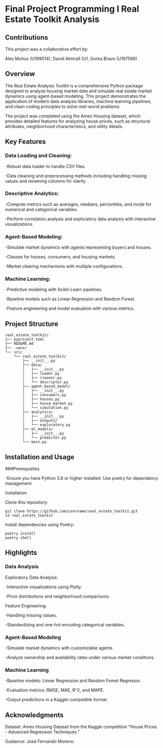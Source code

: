 # Final Project Programming I Real Estate Toolkit Analysis
## Contributions

This project was a collaborative effort by:

Àlex Muñoz (U199014), David Almirall (U1, Gorka Bravo (U197568)

## Overview

The Real Estate Analysis Toolkit is a comprehensive Python package designed to analyze housing market data and simulate real estate market dynamics using agent-based modeling. This project demonstrates the application of modern data analysis libraries, machine learning pipelines, and clean coding principles to solve real-world problems.

The project was completed using the Ames Housing dataset, which provides detailed features for analyzing house prices, such as structural attributes, neighborhood characteristics, and utility details.

## Key Features

### Data Loading and Cleaning:

  -Robust data loader to handle CSV files.

  -Data cleaning and preprocessing methods including handling missing values and renaming columns for clarity.

### Descriptive Analytics:

  -Compute metrics such as averages, medians, percentiles, and mode for numerical and categorical variables.

  -Perform correlation analysis and exploratory data analysis with interactive visualizations.

### Agent-Based Modeling:

  -Simulate market dynamics with agents representing buyers and houses.

  -Classes for houses, consumers, and housing markets.

  -Market clearing mechanisms with multiple configurations.

### Machine Learning:

-Predictive modeling with Scikit-Learn pipelines.

-Baseline models such as Linear Regression and Random Forest.

-Feature engineering and model evaluation with various metrics.

## Project Structure

```
real_estate_toolkit/
├── pyproject.toml
├── README.md
├── .venv/
└── src/
    └── real_estate_toolkit/
        ├── __init__.py
        ├── data/
        │   ├── __init__.py
        │   ├── loader.py
        │   ├── cleaner.py
        │   └── descriptor.py
        ├── agent_based_model/
        │   ├── __init__.py
        │   ├── consumers.py
        │   ├── houses.py
        │   ├── house_market.py
        │   └── simulation.py
        ├── analytics/
        │   ├── __init__.py
        │   ├── outputs/
        │   └── exploratory.py
        ├── ml_models/
        │   ├── __init__.py
        │   └── predictor.py
        └── main.py
```


## Installation and Usage

###Prerequisites

-Ensure you have Python 3.8 or higher installed. Use poetry for dependency management.

Installation

Clone this repository:
```
git clone https://github.com/username/real_estate_toolkit.git
cd real_estate_toolkit
```
Install dependencies using Poetry:
```
poetry install
poetry shell
```

## Highlights

### Data Analysis

Exploratory Data Analysis:

-Interactive visualizations using Plotly.

-Price distributions and neighborhood comparisons.

Feature Engineering:

-Handling missing values.

-Standardizing and one-hot encoding categorical variables.

### Agent-Based Modeling

-Simulate market dynamics with customizable agents.

-Analyze ownership and availability rates under various market conditions.

### Machine Learning

-Baseline models: Linear Regression and Random Forest Regressor.

-Evaluation metrics: RMSE, MAE, R^2, and MAPE.

-Output predictions in a Kaggle-compatible format.


## Acknowledgments
Dataset: Ames Housing Dataset from the Kaggle competition "House Prices - Advanced Regression Techniques."

Guidance: José Fernando Moreno.
